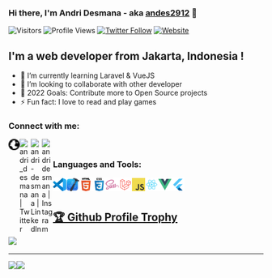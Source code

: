 ### Hi there, I'm Andri Desmana - aka [andes2912][website] 👋

![Visitors](https://visitor-badge.laobi.icu/badge?page_id=andes2912&color=blue)
![Profile Views](https://komarev.com/ghpvc/?username=andes2912)
[![Twitter Follow](https://img.shields.io/twitter/follow/andri_desmana?color=blue&label=follow%20%40andri_desmana&logo=twitter&style=flat-square)][twitter]
[![Website](https://img.shields.io/website?color=blue&label=andridesmana.vercel.app&style=flat-square&up_message=Online&url=https%3A%2F%2Fandridesmana.vercel.app)][website]
## I'm a web developer from Jakarta, Indonesia !

- 🌱 I’m currently learning Laravel & VueJS
- 👯 I’m looking to collaborate with other developer
- 🥅 2022 Goals: Contribute more to Open Source projects
- ⚡ Fun fact: I love to read and play games

### Connect with me:

[<img align="left" alt="https://andridesmana.vercel.app/" width="22px" src="https://raw.githubusercontent.com/iconic/open-iconic/master/svg/globe.svg" />][website]
[<img align="left" alt="andri_desmana | Twitter" width="22px" src="https://cdn.jsdelivr.net/npm/simple-icons@v3/icons/twitter.svg" />][twitter]
[<img align="left" alt="andri-desmana | LinkedIn" width="22px" src="https://cdn.jsdelivr.net/npm/simple-icons@v3/icons/linkedin.svg" />][linkedin]
[<img align="left" alt="andridesmana | Instagram" width="22px" src="https://cdn.jsdelivr.net/npm/simple-icons@v3/icons/instagram.svg" />][instagram]

<br />

### Languages and Tools:

<img align="left" alt="Visual Studio Code" width="26px" src="https://raw.githubusercontent.com/github/explore/80688e429a7d4ef2fca1e82350fe8e3517d3494d/topics/visual-studio-code/visual-studio-code.png" />
<img align="left" alt="XCODE" width="26px" src="https://raw.githubusercontent.com/github/explore/80688e429a7d4ef2fca1e82350fe8e3517d3494d/topics/xcode/xcode.png" />
<img align="left" alt="HTML5" width="26px" src="https://raw.githubusercontent.com/github/explore/80688e429a7d4ef2fca1e82350fe8e3517d3494d/topics/html/html.png" />
<img align="left" alt="CSS3" width="26px" src="https://raw.githubusercontent.com/github/explore/80688e429a7d4ef2fca1e82350fe8e3517d3494d/topics/css/css.png" />
<img align="left" alt="Sass" width="26px" src="https://raw.githubusercontent.com/github/explore/80688e429a7d4ef2fca1e82350fe8e3517d3494d/topics/sass/sass.png" />
<img align="left" alt="JavaScript" width="26px" src="https://raw.githubusercontent.com/github/explore/80688e429a7d4ef2fca1e82350fe8e3517d3494d/topics/laravel/laravel.png" />
<img align="left" alt="JavaScript" width="26px" src="https://raw.githubusercontent.com/github/explore/80688e429a7d4ef2fca1e82350fe8e3517d3494d/topics/javascript/javascript.png" />
<img align="left" alt="React" width="26px" src="https://raw.githubusercontent.com/github/explore/80688e429a7d4ef2fca1e82350fe8e3517d3494d/topics/react/react.png" />
<img align="left" alt="Vue" width="26px" src="https://raw.githubusercontent.com/github/explore/80688e429a7d4ef2fca1e82350fe8e3517d3494d/topics/vue/vue.png" />
<img align="left" alt="Flutter" width="26px" src="https://raw.githubusercontent.com/github/explore/80688e429a7d4ef2fca1e82350fe8e3517d3494d/topics/flutter/flutter.png" />

<br /> <br/>

<a href="https://github.com/ryo-ma/github-profile-trophy"><h2>🏆 Github Profile Trophy</h2></a>
<a href="https://github.com/ryo-ma/github-profile-trophy">
  <img width=800 src="https://github-profile-trophy.vercel.app/?username=andes2912&column=8&theme=gruvbox&no-frame=true"/>
</a>

---

<div>
  <img height="170" align="left" src="https://github-readme-stats.vercel.app/api?username=andes2912&count_private=true&include_all_commits=true" />
  <img src="https://github-readme-stats.vercel.app/api/top-langs/?username=andes2912&layout=compact" />
</div>

[website]: https://andridesmana.pw
[twitter]: https://twitter.com/andri_desmana
[instagram]: https://instagram.com/andridesmana
[linkedin]: https://linkedin.com/in/andri-desmana
